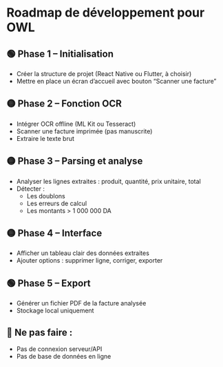 # Roadmap de développement pour OWL

## 🟢 Phase 1 – Initialisation
- Créer la structure de projet (React Native ou Flutter, à choisir)
- Mettre en place un écran d’accueil avec bouton “Scanner une facture”

## 🟡 Phase 2 – Fonction OCR
- Intégrer OCR offline (ML Kit ou Tesseract)
- Scanner une facture imprimée (pas manuscrite)
- Extraire le texte brut

## 🟡 Phase 3 – Parsing et analyse
- Analyser les lignes extraites : produit, quantité, prix unitaire, total
- Détecter :
  - Les doublons
  - Les erreurs de calcul
  - Les montants > 1 000 000 DA

## 🟡 Phase 4 – Interface
- Afficher un tableau clair des données extraites
- Ajouter options : supprimer ligne, corriger, exporter

## 🟢 Phase 5 – Export
- Générer un fichier PDF de la facture analysée
- Stockage local uniquement

## 🔴 Ne pas faire :
- Pas de connexion serveur/API
- Pas de base de données en ligne
